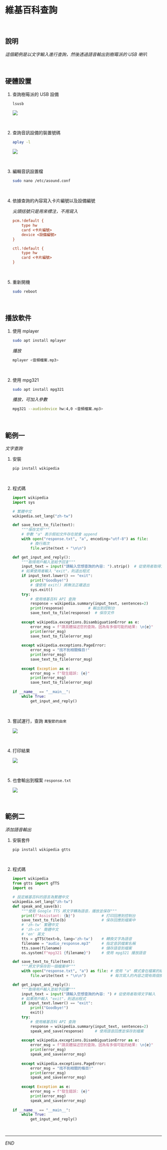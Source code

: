 # 維基百科查詢

<br>

## 說明

_這個範例是以文字輸入進行查詢，然後透過語音輸出到樹莓派的 USB 喇叭_

<br>

## 硬體設置

1. 查詢樹莓派的 USB 設備

    ```bash
    lsusb
    ``` 
    ![](images/img_16.png)

<br>

2. 查詢音訊設備的裝置號碼

    ```bash
    aplay -l
    ```

    ![](images/img_17.png)

<br>

3. 編輯音訊設置檔

    ```bash
    sudo nano /etc/asound.conf
    ```

<br>

4. 依據查詢的內容寫入卡片編號以及設備編號

    _尖頭括號只是用來標注，不用寫入_

    ```ini
    pcm.!default {
        type hw 
        card <卡片編號> 
        device <設備編號>
    }

    ctl.!default {
        type hw 
        card <卡片編號> 
    }
    ```

<br>

5. 重新開機

    ```bash
    sudo reboot
    ```


<br>

## 播放軟件

1. 使用 mplayer

    ```bash
    sudo apt install mplayer
    ```
    _播放_
    ```bash
    mplayer <音頻檔案.mp3>
    ```

<br>

2. 使用 mpg321

    ```bash
    sudo apt install mpg321
    ```
    _播放，可加入參數_
    ```bash
    mpg321 --audiodevice hw:4,0 <音頻檔案.mp3>
    ```

<br>

## 範例一

_文字查詢_

1. 安裝

    ```python
    pip install wikipedia
    ```

<br>

2. 程式碼

    ```python
    import wikipedia
    import sys

    # 繁體中文
    wikipedia.set_lang("zh-tw")

    def save_text_to_file(text):
        """保存文件"""
        # 參數 "a" 表示假如文件存在就會 append
        with open("response.txt", "a", encoding="utf-8") as file:  
            # 換行兩次
            file.write(text + "\n\n")            

    def get_input_and_reply():
        """取得用戶輸入並給予回复"""
        input_text = input("請輸入您想查詢的內容: ").strip()  # 從使用者取得文字輸入
        # 如果使用者輸入 "exit"，則退出程式
        if input_text.lower() == "exit":
            print("Goodbye!")
            # 僅使用 exit() 將無法正確退出
            sys.exit()
        try:
            # 使用维基百科 API 查詢
            response = wikipedia.summary(input_text, sentences=2)
            print(response)           # 輸出到控制台
            save_text_to_file(response)  # 保存文件
            
        except wikipedia.exceptions.DisambiguationError as e:
            error_msg = f"請具體描述您的查詢，因為有多個可能的結果: \n{e}"
            print(error_msg)
            save_text_to_file(error_msg)
            
        except wikipedia.exceptions.PageError:
            error_msg = "找不到相關條目!"
            print(error_msg)
            save_text_to_file(error_msg)
            
        except Exception as e:
            error_msg = f"發生錯誤: {e}"
            print(error_msg)
            save_text_to_file(error_msg)
            
    if __name__ == "__main__":
        while True:
            get_input_and_reply()
    ```

<br>

3. 嘗試運行，查詢 `萬聖節的由來`

    ![](images/img_18.png)

<br>

4. 打印結果

    ![](images/img_19.png)

<br>

5. 也會輸出到檔案 `response.txt`

    ![](images/img_20.png)

<br>

## 範例二

_添加語音輸出_

1. 安裝套件

    ```bash
    pip install wikipedia gtts
    ```

<br>

2. 程式碼

    ```python
    import wikipedia
    from gtts import gTTS
    import os

    # 設定維基百科的語言為繁體中文
    wikipedia.set_lang("zh-tw")
    def speak_and_save(b):
        """使用 Google TTS 將文字轉為語音，播放並保存"""
        print(f"Assistant: {b}")            # 打印回應到控制台
        save_text_to_file(b)                # 保存回應到檔案中
        # 'zh-tw' 繁體中文
        # 'zh-cn' 簡體中文
        # 'en' 英文
        tts = gTTS(text=b, lang='zh-tw')    # 轉換文字為語音
        filename = "audio_response.mp3"     # 指定音訊檔案名稱
        tts.save(filename)                  # 儲存語音到檔案
        os.system(f"mpg321 {filename}")     # 使用 mpg321 播放語音

    def save_text_to_file(text):
        """將文字保存到一個檔案中"""
        with open("response.txt", "a") as file: # 使用 "a" 模式會在檔案的結尾追加內容
            file.write(text + "\n\n")           # 每次寫入的內容之間有兩個換行符

    def get_input_and_reply():
        """取得用戶輸入並給予回覆"""
        input_text = input("請輸入您想查詢的內容: ") # 從使用者取得文字輸入
        # 如果用戶輸入 "exit"，則退出程式
        if input_text.lower() == "exit":
            print("Goodbye!")
            exit()
        try:
            # 使用維基百科 API 查詢
            response = wikipedia.summary(input_text, sentences=2)
            speak_and_save(response)     # 使用語音回應並保存到檔案
            
        except wikipedia.exceptions.DisambiguationError as e:
            error_msg = f"請具體描述您的查詢，因為有多個可能的結果: \n{e}"
            print(error_msg)
            speak_and_save(error_msg)
            
        except wikipedia.exceptions.PageError:
            error_msg = "找不到相關的條目!"
            print(error_msg)
            speak_and_save(error_msg)
            
        except Exception as e:
            error_msg = f"發生錯誤: {e}"
            print(error_msg)
            speak_and_save(error_msg)
            
    if __name__ == "__main__":
        while True:
            get_input_and_reply()
    ```


<br>

---

_END_